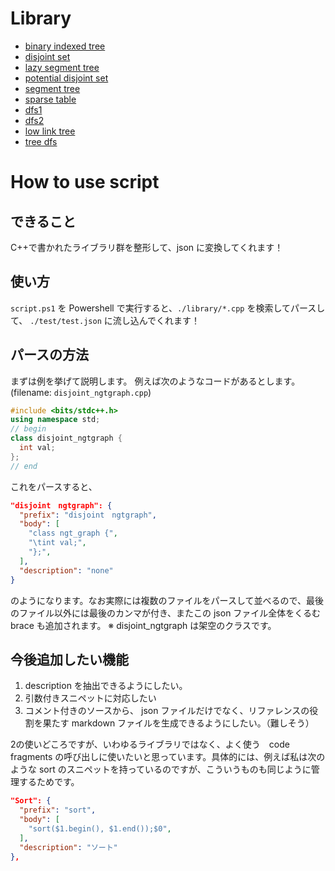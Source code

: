 # Library
- [binary indexed tree](.\library\datasets_and_queries\binary_indexed_tree.cpp)
- [disjoint set](.\library\datasets_and_queries\disjoint_set.cpp)
- [lazy segment tree](.\library\datasets_and_queries\lazy_segment_tree.cpp)
- [potential disjoint set](.\library\datasets_and_queries\potential_disjoint_set.cpp)
- [segment tree](.\library\datasets_and_queries\segment_tree.cpp)
- [sparse table](.\library\datasets_and_queries\sparse_table.cpp)
- [dfs1](.\library\graph_algorithms\dfs1.cpp)
- [dfs2](.\library\graph_algorithms\dfs2.cpp)
- [low link tree](.\library\graph_algorithms\low_link_tree.cpp)
- [tree dfs](.\library\graph_algorithms\tree_dfs.cpp)

# How to use script
## できること
C++で書かれたライブラリ群を整形して、json に変換してくれます！

## 使い方
`script.ps1` を Powershell で実行すると、`./library/*.cpp` を検索してパースして、 `./test/test.json` に流し込んでくれます！


## パースの方法

まずは例を挙げて説明します。
例えば次のようなコードがあるとします。(filename: `disjoint_ngtgraph.cpp`)


```cpp
#include <bits/stdc++.h>
using namespace std;
// begin
class disjoint_ngtgraph {
  int val;
};
// end
```

これをパースすると、

```json
"disjoint　ngtgraph": {
  "prefix": "disjoint　ngtgraph",
  "body": [
    "class ngt_graph {",
    "\tint val;",
    "};",
  ],
  "description": "none"
}
```
のようになります。なお実際には複数のファイルをパースして並べるので、最後のファイル以外には最後のカンマが付き、またこの json ファイル全体をくるむ brace も追加されます。
※ disjoint_ngtgraph は架空のクラスです。

## 今後追加したい機能
1. description を抽出できるようにしたい。
2. 引数付きスニペットに対応したい
3. コメント付きのソースから、 json ファイルだけでなく、リファレンスの役割を果たす markdown ファイルを生成できるようにしたい。（難しそう）

2の使いどころですが、いわゆるライブラリではなく、よく使う　code fragments の呼び出しに使いたいと思っています。具体的には、例えば私は次のような sort のスニペットを持っているのですが、こういうものも同じように管理するためです。

```json
"Sort": {
  "prefix": "sort",
  "body": [
    "sort($1.begin(), $1.end());$0",
  ],
  "description": "ソート"
},
```
